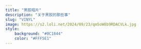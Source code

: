 ```yaml
---
title: "黑胶唱片"
description: "关于黑胶的那些事"
slug: "VINYL"
image: https://s2.loli.net/2024/09/23/qm5oW8b9RDACVLk.jpg
style:
    background: "#0C1844"
    color: "#FFF5E1"
---
```

